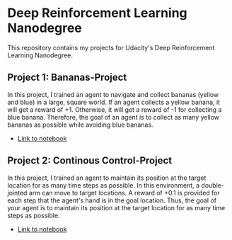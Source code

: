 # Deep Reinforcement Learning Nanodegree

This repository contains my projects for Udacity's Deep Reinforcement Learning Nanodegree.

## Project 1: Bananas-Project

In this project, I trained an agent to navigate and collect bananas (yellow and blue) in a large, square world. If an agent collects a yellow banana, it will get a reward of +1. Otherwise, it will get a reward of -1 for collecting a blue banana. Therefore, the goal of an agent is to collect as many yellow bananas as possible while avoiding blue bananas.

- [Link to notebook](https://github.com/nguyenduchuyvn/DeepReinforcementLearningNanodegree/blob/main/project1/DQL_banana.ipynb)

## Project 2: Continous Control-Project

In this project, I trained an agent to maintain its position at the target location for as many time steps as possible. In this environment, a double-jointed arm can move to target locations. A reward of +0.1 is provided for each step that the agent's hand is in the goal location. Thus, the goal of your agent is to maintain its position at the target location for as many time steps as possible.

- [Link to notebook](https://github.com/nguyenduchuyvn/DeepReinforcementLearningNanodegree/blob/main/project2/Continuous_Control.ipynb)

